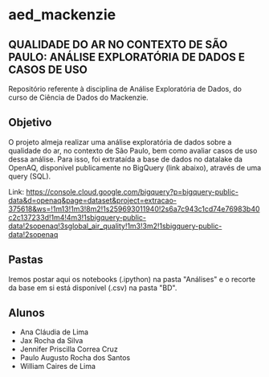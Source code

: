 # aed_mackenzie
## **QUALIDADE DO AR NO CONTEXTO DE SÃO PAULO**: ANÁLISE EXPLORATÓRIA DE DADOS E CASOS DE USO
Repositório referente à disciplina de Análise Exploratória de Dados, do curso de Ciência de Dados do Mackenzie.
## Objetivo
O projeto almeja realizar uma análise exploratória de dados sobre a qualidade do ar, no contexto de São Paulo, bem como avaliar casos de uso dessa análise. Para isso, foi extrataída a base de dados no datalake da OpenAQ, disponível publicamente no BigQuery (link abaixo), através de uma query (SQL). 


Link: https://console.cloud.google.com/bigquery?p=bigquery-public-data&d=openaq&page=dataset&project=extracao-375618&ws=!1m13!1m3!8m2!1s259693011940!2s6a7c943c1cd74e76983b40c2c137233d!1m4!4m3!1sbigquery-public-data!2sopenaq!3sglobal_air_quality!1m3!3m2!1sbigquery-public-data!2sopenaq


## Pastas
Iremos postar aqui os notebooks (.ipython) na pasta "Análises" e o recorte da base em si está disponível (.csv) na pasta "BD".
## Alunos
- Ana Cláudia de Lima
- Jax Rocha da Silva
- Jennifer Priscilla Correa Cruz
- Paulo Augusto Rocha dos Santos
- William Caires de Lima
